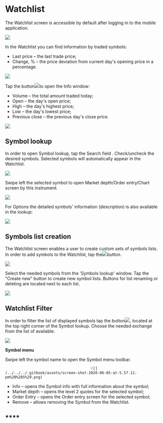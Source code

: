 # Watchlist

The Watchlist screen is accessible by default after logging in to the mobile application.

![](../../../.gitbook/assets/1%20%28135%29%20%281%29%20%281%29.png)

In the Watchlist you can find information by traded symbols:

* Last price – the last trade price;
* Change, % – the price deviation from current day's opening price in a percentage.

![](../../../.gitbook/assets/2%20%2895%29.png)

Tap the button![](../../../.gitbook/assets/arrow-right%20%282%29.jpg)to open the Info window:

* Volume – the total amount traded today;
* Open – the day's open price;
* High – the day's highest price;
* Low – the day's lowest price;
* Previous close – the previous day's close price.

![](../../../.gitbook/assets/3%20%2881%29.png)

## **Symbol lookup**

In order to open Symbol lookup, tap the Search field . Check/uncheck the desired symbols. Selected symbols will automatically appear in the Watchlist.

![](../../../.gitbook/assets/2%20%28115%29.png)

Swipe left the selected symbol to open Market depth/Order entry/Chart screen by this instrument.

![](../../../.gitbook/assets/3%20%2892%29.png)

For Options the detailed symbols' information \(description\) is also available in the lookup:

![](../../../.gitbook/assets/ios.png)

## **Symbols list creation**

The Watchlist screen enables a user to create custom sets of symbols lists. In order to add symbols to the Watchlist, tap the![](../../../.gitbook/assets/1-1-.png)button.

![](../../../.gitbook/assets/unnamed%20%281%29.png)

Select the needed symbols from the 'Symbols lookup' window. Tap the "Create new" button to create new symbol lists. Buttons for list renaming or deleting are located next to each list.

![](../../../.gitbook/assets/unnamed-1-.png)

## **Watchlist Filter**

In order to filter the list of displayed symbols tap the button![](../../../.gitbook/assets/4-%20%283%29%20%283%29%20%286%29.png), located at the top right corner of the Symbol lookup. Choose the needed exchange from the list of available.

![](../../../.gitbook/assets/5%20%2850%29.png)

**Symbol menu**

Swipe left the symbol name to open the Symbol menu toolbar.

```text
                                       ![](../../../.gitbook/assets/screen-shot-2020-06-05-at-5.57.11-pm%20%285%29.png)                                     
```

* Info – opens the Symbol info with full information about the symbol;
* Market depth – opens the level 2 quotes for the selected symbol;
* Order Entry – opens the Order entry screen for the selected symbol;
* Remove – allows removing the Symbol from the Watchlist.

## \*\*\*\*

